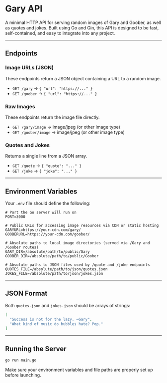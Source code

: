 # Gary API

A minimal HTTP API for serving random images of Gary and Goober, as well as quotes and jokes. Built using Go and Gin, this API is designed to be fast, self-contained, and easy to integrate into any project.

---

## Endpoints

### Image URLs (JSON)
These endpoints return a JSON object containing a URL to a random image.

- `GET /gary` → `{ "url": "https://..." }`
- `GET /goober` → `{ "url": "https://..." }`

### Raw Images
These endpoints return the image file directly.

- `GET /gary/image` → image/jpeg (or other image type)
- `GET /goober/image` → image/jpeg (or other image type)

### Quotes and Jokes
Returns a single line from a JSON array.

- `GET /quote` → `{ "quote": "..." }`
- `GET /joke` → `{ "joke": "..." }`

---

## Environment Variables

Your `.env` file should define the following:

```dotenv
# Port the Go server will run on
PORT=3000

# Public URLs for accessing image resources via CDN or static hosting
GARYURL=https://your-cdn.com/gary/
GOOBERURL=https://your-cdn.com/goober/

# Absolute paths to local image directories (served via /Gary and /Goober routes)
GARY_DIR=/absolute/path/to/public/Gary
GOOBER_DIR=/absolute/path/to/public/Goober

# Absolute paths to JSON files used by /quote and /joke endpoints
QUOTES_FILE=/absolute/path/to/json/quotes.json
JOKES_FILE=/absolute/path/to/json/jokes.json
```

---

## JSON Format

Both `quotes.json` and `jokes.json` should be arrays of strings:

```json
[
  "Success is not for the lazy. –Gary",
  "What kind of music do bubbles hate? Pop."
]
```

---

## Running the Server

```bash
go run main.go
```

Make sure your environment variables and file paths are properly set up before launching.
